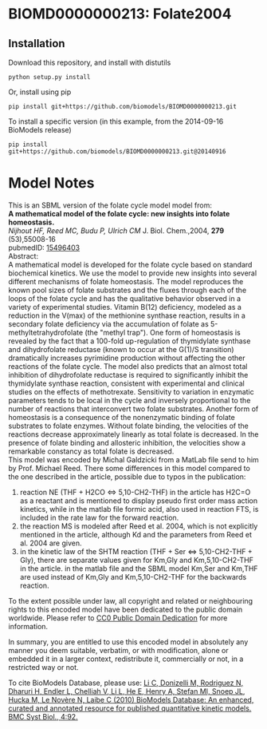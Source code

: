 # BIOMD0000000213: Folate2004

## Installation

Download this repository, and install with distutils

`python setup.py install`

Or, install using pip

`pip install git+https://github.com/biomodels/BIOMD0000000213.git`

To install a specific version (in this example, from the 2014-09-16 BioModels release)

`pip install git+https://github.com/biomodels/BIOMD0000000213.git@20140916`


# Model Notes


This is an SBML version of the folate cycle model model from:  
**A mathematical model of the folate cycle: new insights into folate homeostasis.**   
_Nijhout HF, Reed MC, Budu P, Ulrich CM_ J. Biol. Chem.,2004, **279**
(53),55008-16  
pubmedID: [15496403](http://www.ncbi.nlm.nih.gov/pubmed/15496403)  
Abstract:  
A mathematical model is developed for the folate cycle based on standard
biochemical kinetics. We use the model to provide new insights into several
different mechanisms of folate homeostasis. The model reproduces the known
pool sizes of folate substrates and the fluxes through each of the loops of
the folate cycle and has the qualitative behavior observed in a variety of
experimental studies. Vitamin B(12) deficiency, modeled as a reduction in the
V(max) of the methionine synthase reaction, results in a secondary folate
deficiency via the accumulation of folate as 5-methyltetrahydrofolate (the
"methyl trap"). One form of homeostasis is revealed by the fact that a
100-fold up-regulation of thymidylate synthase and dihydrofolate reductase
(known to occur at the G(1)/S transition) dramatically increases pyrimidine
production without affecting the other reactions of the folate cycle. The
model also predicts that an almost total inhibition of dihydrofolate reductase
is required to significantly inhibit the thymidylate synthase reaction,
consistent with experimental and clinical studies on the effects of
methotrexate. Sensitivity to variation in enzymatic parameters tends to be
local in the cycle and inversely proportional to the number of reactions that
interconvert two folate substrates. Another form of homeostasis is a
consequence of the nonenzymatic binding of folate substrates to folate
enzymes. Without folate binding, the velocities of the reactions decrease
approximately linearly as total folate is decreased. In the presence of folate
binding and allosteric inhibition, the velocities show a remarkable constancy
as total folate is decreased.  
This model was encoded by Michal Galdzicki from a MatLab file send to him by
Prof. Michael Reed. There some differences in this model compared to the one
described in the article, possible due to typos in the publication:  
1) reaction NE (THF + H2CO <=> 5,10-CH2-THF) in the article has H2C=O as a
reactant and is mentioned to display pseudo first order mass action kinetics,
while in the matlab file formic acid, also used in reaction FTS, is included
in the rate law for the forward reaction.  
2) the reaction MS is modeled after Reed et al. 2004, which is not explicitly
mentioned in the article, although Kd and the parameters from Reed et al. 2004
are given.  
3) in the kinetic law of the SHTM reaction (THF + Ser <=> 5,10-CH2-THF + Gly),
there are separate values given for Km,Gly and Km,5,10-CH2-THF in the article.
in the matlab file and the SBML model Km,Ser and Km,THF are used instead of
Km,Gly and Km,5,10-CH2-THF for the backwards reaction.

  

To the extent possible under law, all copyright and related or neighbouring
rights to this encoded model have been dedicated to the public domain
worldwide. Please refer to [CC0 Public Domain
Dedication](http://creativecommons.org/publicdomain/zero/1.0/) for more
information.

In summary, you are entitled to use this encoded model in absolutely any
manner you deem suitable, verbatim, or with modification, alone or embedded it
in a larger context, redistribute it, commercially or not, in a restricted way
or not.

  

To cite BioModels Database, please use: [Li C, Donizelli M, Rodriguez N,
Dharuri H, Endler L, Chelliah V, Li L, He E, Henry A, Stefan MI, Snoep JL,
Hucka M, Le Novère N, Laibe C (2010) BioModels Database: An enhanced, curated
and annotated resource for published quantitative kinetic models. BMC Syst
Biol., 4:92.](http://www.ncbi.nlm.nih.gov/pubmed/20587024)


